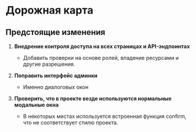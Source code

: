 # Дорожная карта

## Предстоящие изменения

1. **Внедрение контроля доступа на всех страницах и API-эндпоинтах**

   - Добавить проверки на основе ролей, владение ресурсами и другие разрешения.

2. **Поправить интерфейс админки**

   - Именно диалоговых окон

3. **Проверить, что в проекте везде используются нормальные модальные окна**

   - В некоторых местах используется встроенная функция confirm, что не соответствует стилю проекта.
